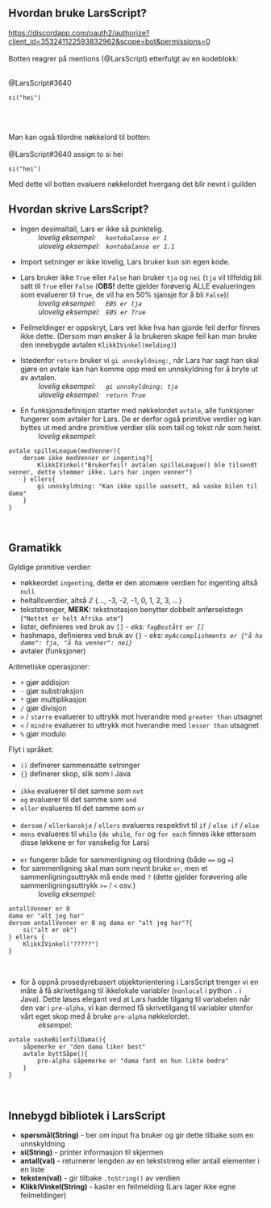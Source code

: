 ## Hvordan bruke LarsScript?
https://discordapp.com/oauth2/authorize?client_id=353241122593832962&scope=bot&permissions=0
</br>
</br>
Botten reagrer på mentions (@LarsScript) etterfulgt av en kodeblokk:</br></br>

@LarsScript#3640
```
si("hei")
```

</br>
</br>

Man kan også tilordne nøkkelord til botten:</br></br>
@LarsScript#3640 assign to si hei
```
si("hei")
```
Med dette vil botten evaluere nøkkelordet hvergang det blir nevnt i guilden

## Hvordan skrive LarsScript?
* Ingen desimaltall, Lars er ikke så punktelig.</br>
*&nbsp;&nbsp;&nbsp;&nbsp;&nbsp;&nbsp;&nbsp;&nbsp; lovelig eksempel:&nbsp;&nbsp;&nbsp;&nbsp;&nbsp;`kontobalanse er 1` </br>
&nbsp;&nbsp;&nbsp;&nbsp;&nbsp;&nbsp;&nbsp;&nbsp;  ulovelig eksempel:&nbsp;&nbsp;&nbsp;`kontobalanse er 1.1`*</br>

* Import setninger er ikke lovelig, Lars bruker kun sin egen kode. </br>
* Lars bruker ikke `True` eller `False` han bruker `tja` og `nei` (`tja` vil tilfeldig bli satt til `True` eller `False` (**OBS!** dette gjelder forøverig ALLE evalueringen som evaluerer til `True`, de vil ha en 50% sjansje for å bli `False`))</br>
*&nbsp;&nbsp;&nbsp;&nbsp;&nbsp;&nbsp;&nbsp;&nbsp; lovelig eksempel:&nbsp;&nbsp;&nbsp;&nbsp;&nbsp;`EØS er tja` </br>
&nbsp;&nbsp;&nbsp;&nbsp;&nbsp;&nbsp;&nbsp;&nbsp;  ulovelig eksempel:&nbsp;&nbsp;&nbsp;`EØS er True`*</br>

* Feilmeldinger er oppskryt, Lars vet ikke hva han gjorde feil derfor finnes ikke dette. (Dersom man ønsker å la brukeren skape feil kan man bruke den innebygde avtalen `KlikkIVinkel(melding)`)</br>

* Istedenfor `return` bruker vi `gi unnskyldning:`, når Lars har sagt han skal gjøre en avtale kan han komme opp med en unnskyldning for å bryte ut av avtalen.</br>
*&nbsp;&nbsp;&nbsp;&nbsp;&nbsp;&nbsp;&nbsp;&nbsp; lovelig eksempel:&nbsp;&nbsp;&nbsp;&nbsp;&nbsp;`gi unnskyldning: tja` </br>
&nbsp;&nbsp;&nbsp;&nbsp;&nbsp;&nbsp;&nbsp;&nbsp;  ulovelig eksempel:&nbsp;&nbsp;&nbsp;`return True`*</br>

* En funksjonsdefinisjon starter med nøkkelordet `avtale`, alle funksjoner fungerer som avtaler for Lars. De er derfor også primitive verdier og kan byttes ut med andre primitive verdier slik som tall og tekst når som helst. </br>
*&nbsp;&nbsp;&nbsp;&nbsp;&nbsp;&nbsp;&nbsp;&nbsp; lovelig eksempel:&nbsp;&nbsp;&nbsp;&nbsp;&nbsp;*
```
avtale spilleLeague(medVenner){
    dersom ikke medVenner er ingenting?{
        KlikkIVinkel("Brukerfeil! avtalen spilleLeague() ble tilsendt venner, dette stemmer ikke. Lars har ingen venner")
    } ellers{
        gi unnskyldning: "Kan ikke spille uansett, må vaske bilen til dama"
    }
}
```
</br>

## Gramatikk
Gyldige primitive verdier:
* nøkkeordet `ingenting`, dette er den atomære verdien for ingenting altså `null`
* heltallsverdier, altså  ℤ {..., -3, -2, -1, 0, 1, 2, 3, ...}
* tekststrenger, **MERK:** tekstnotasjon benytter dobbelt anførselstegn (`"Nettet er helt Afrika atm"`)
* lister, definieres ved bruk av `[]` - *eks: `fagBestått er []`*
* hashmaps, definieres ved bruk av `{}` - *eks: `myAccomplishments er {"å ha dame": tja, "å ha venner": nei}`*
* avtaler (funksjoner)


Aritmetiske operasjoner:
* `+` gjør addisjon
* `-` gjør substraksjon
* `*` gjør multiplikasjon
* `/` gjør divisjon
* `>` / `større` evaluerer to uttrykk mot hverandre med `greater than` utsagnet
* `<` / `mindre` evaluerer to uttrykk mot hverandre med `lesser than` utsagnet
* `%` gjør modulo

Flyt i språket:
* `()` definerer sammensatte setninger
* `{}` definerer skop, slik som i Java
</br></br>
* `ikke` evaluerer til det samme som `not`
* `og` evaluerer til det samme som `and`
* `eller` evalueres til det samme som `or`
</br></br>
* `dersom` / `ellerkanskje` / `ellers` evalueres respektivt til `if` / `else if` / `else`
* `mens` evalueres til `while` (`do while`, `for` og `for each` finnes ikke ettersom disse løkkene er for vanskelig for Lars)
</br></br>
* `er` fungerer både for sammenligning og tilordning (både `==` og `=`)
* for sammenligning skal man som nevnt bruke `er`, men et sammenligningsuttrykk må ende med `?` (dette gjelder forøvering alle sammenligningsuttrykk `>=` / `<` osv.)</br>
*&nbsp;&nbsp;&nbsp;&nbsp;&nbsp;&nbsp;&nbsp;&nbsp; lovelig eksempel:&nbsp;&nbsp;&nbsp;&nbsp;&nbsp;*
```
antallVenner er 0
dama er "alt jeg har"
dersom antallVenner er 0 og dama er "alt jeg har"?{
    si("alt er ok")
} ellers {
    KlikkIVinkel("?????")
}
```
</br>

* for å oppnå prosedyrebasert objektorientering i LarsScript trenger vi en måte å få skrivetilgang til ikkelokale variabler (`nonlocal` i python `.` i Java). Dette løses elegant ved at Lars hadde tilgang til variabelen når den var i `pre-alpha`, vi kan dermed få skrivetilgang til variabler utenfor vårt eget skop med å bruke `pre-alpha` nøkkelordet.</br>
*&nbsp;&nbsp;&nbsp;&nbsp;&nbsp;&nbsp;&nbsp;&nbsp; eksempel:*
```
avtale vaskeBilenTilDama(){
    såpemerke er "den dama liker best"
    avtale byttSåpe(){
        pre-alpha såpemerke er "dama fant en hun likte bedre"
    }
}
```
</br>

## Innebygd bibliotek i LarsScript
* **spørsmål(String)** - ber om input fra bruker og gir dette tilbake som en unnskyldning
* **si(String)** - printer informasjon til skjermen
* **antall(val)** - returnerer lengden av en tekststreng eller antall elementer i en liste
* **teksten(val)** - gir tilbake `.toString()` av verdien
* **KlikkIVinkel(String)** - kaster en feilmelding (Lars lager ikke egne feilmeldinger)
